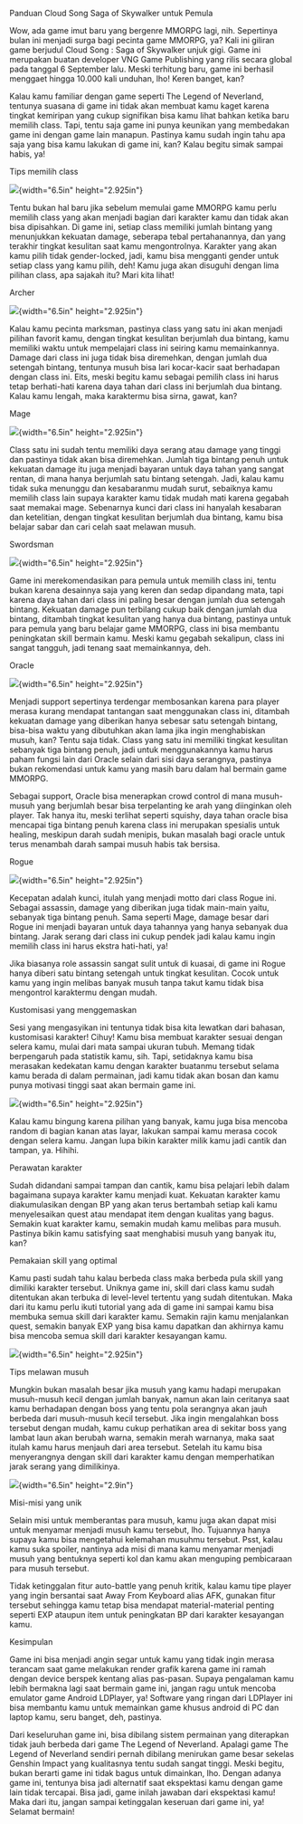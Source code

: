 Panduan Cloud Song Saga of Skywalker untuk Pemula

Wow, ada game imut baru yang bergenre MMORPG lagi, nih. Sepertinya bulan
ini menjadi surga bagi pecinta game MMORPG, ya? Kali ini giliran game
berjudul Cloud Song : Saga of Skywalker unjuk gigi. Game ini merupakan
buatan developer VNG Game Publishing yang rilis secara global pada
tanggal 6 September lalu. Meski terhitung baru, game ini berhasil
menggaet hingga 10.000 kali unduhan, lho! Keren banget, kan?

Kalau kamu familiar dengan game seperti The Legend of Neverland,
tentunya suasana di game ini tidak akan membuat kamu kaget karena
tingkat kemiripan yang cukup signifikan bisa kamu lihat bahkan ketika
baru memilih class. Tapi, tentu saja game ini punya keunikan yang
membedakan game ini dengan game lain manapun. Pastinya kamu sudah ingin
tahu apa saja yang bisa kamu lakukan di game ini, kan? Kalau begitu
simak sampai habis, ya!

Tips memilih class

![](./images/Panduan-Cloud-Song-Saga-of-Skywalker-untuk-Pemula/media/image1.jpeg){width="6.5in"
height="2.925in"}

Tentu bukan hal baru jika sebelum memulai game MMORPG kamu perlu memilih
class yang akan menjadi bagian dari karakter kamu dan tidak akan bisa
dipisahkan. Di game ini, setiap class memiliki jumlah bintang yang
menunjukkan kekuatan damage, seberapa tebal pertahanannya, dan yang
terakhir tingkat kesulitan saat kamu mengontrolnya. Karakter yang akan
kamu pilih tidak gender-locked, jadi, kamu bisa mengganti gender untuk
setiap class yang kamu pilih, deh! Kamu juga akan disuguhi dengan lima
pilihan class, apa sajakah itu? Mari kita lihat!

Archer

![](./images/Panduan-Cloud-Song-Saga-of-Skywalker-untuk-Pemula/media/image2.jpeg){width="6.5in"
height="2.925in"}

Kalau kamu pecinta marksman, pastinya class yang satu ini akan menjadi
pilihan favorit kamu, dengan tingkat kesulitan berjumlah dua bintang,
kamu memiliki waktu untuk mempelajari class ini seiring kamu
memainkannya. Damage dari class ini juga tidak bisa diremehkan, dengan
jumlah dua setengah bintang, tentunya musuh bisa lari kocar-kacir saat
berhadapan dengan class ini. Eits, meski begitu kamu sebagai pemilih
class ini harus tetap berhati-hati karena daya tahan dari class ini
berjumlah dua bintang. Kalau kamu lengah, maka karaktermu bisa sirna,
gawat, kan?

Mage

![](./images/Panduan-Cloud-Song-Saga-of-Skywalker-untuk-Pemula/media/image3.jpeg){width="6.5in"
height="2.925in"}

Class satu ini sudah tentu memiliki daya serang atau damage yang tinggi
dan pastinya tidak akan bisa diremehkan. Jumlah tiga bintang penuh untuk
kekuatan damage itu juga menjadi bayaran untuk daya tahan yang sangat
rentan, di mana hanya berjumlah satu bintang setengah. Jadi, kalau kamu
tidak suka menunggu dan kesabaranmu mudah surut, sebaiknya kamu memilih
class lain supaya karakter kamu tidak mudah mati karena gegabah saat
memakai mage. Sebenarnya kunci dari class ini hanyalah kesabaran dan
ketelitian, dengan tingkat kesulitan berjumlah dua bintang, kamu bisa
belajar sabar dan cari celah saat melawan musuh.

Swordsman

![](./images/Panduan-Cloud-Song-Saga-of-Skywalker-untuk-Pemula/media/image4.jpeg){width="6.5in"
height="2.925in"}

Game ini merekomendasikan para pemula untuk memilih class ini, tentu
bukan karena desainnya saja yang keren dan sedap dipandang mata, tapi
karena daya tahan dari class ini paling besar dengan jumlah dua setengah
bintang. Kekuatan damage pun terbilang cukup baik dengan jumlah dua
bintang, ditambah tingkat kesulitan yang hanya dua bintang, pastinya
untuk para pemula yang baru belajar game MMORPG, class ini bisa membantu
peningkatan skill bermain kamu. Meski kamu gegabah sekalipun, class ini
sangat tangguh, jadi tenang saat memainkannya, deh.

Oracle

![](./images/Panduan-Cloud-Song-Saga-of-Skywalker-untuk-Pemula/media/image5.jpeg){width="6.5in"
height="2.925in"}

Menjadi support sepertinya terdengar membosankan karena para player
merasa kurang mendapat tantangan saat menggunakan class ini, ditambah
kekuatan damage yang diberikan hanya sebesar satu setengah bintang,
bisa-bisa waktu yang dibutuhkan akan lama jika ingin menghabiskan musuh,
kan? Tentu saja tidak. Class yang satu ini memiliki tingkat kesulitan
sebanyak tiga bintang penuh, jadi untuk menggunakannya kamu harus paham
fungsi lain dari Oracle selain dari sisi daya serangnya, pastinya bukan
rekomendasi untuk kamu yang masih baru dalam hal bermain game MMORPG.

Sebagai support, Oracle bisa menerapkan crowd control di mana
musuh-musuh yang berjumlah besar bisa terpelanting ke arah yang
diinginkan oleh player. Tak hanya itu, meski terlihat seperti squishy,
daya tahan oracle bisa mencapai tiga bintang penuh karena class ini
merupakan spesialis untuk healing, meskipun darah sudah menipis, bukan
masalah bagi oracle untuk terus menambah darah sampai musuh habis tak
bersisa.

Rogue

![](./images/Panduan-Cloud-Song-Saga-of-Skywalker-untuk-Pemula/media/image6.jpeg){width="6.5in"
height="2.925in"}

Kecepatan adalah kunci, itulah yang menjadi motto dari class Rogue ini.
Sebagai assassin, damage yang diberikan juga tidak main-main yaitu,
sebanyak tiga bintang penuh. Sama seperti Mage, damage besar dari Rogue
ini menjadi bayaran untuk daya tahannya yang hanya sebanyak dua bintang.
Jarak serang dari class ini cukup pendek jadi kalau kamu ingin memilih
class ini harus ekstra hati-hati, ya!

Jika biasanya role assassin sangat sulit untuk di kuasai, di game ini
Rogue hanya diberi satu bintang setengah untuk tingkat kesulitan. Cocok
untuk kamu yang ingin melibas banyak musuh tanpa takut kamu tidak bisa
mengontrol karaktermu dengan mudah.

Kustomisasi yang menggemaskan

Sesi yang mengasyikan ini tentunya tidak bisa kita lewatkan dari
bahasan, kustomisasi karakter! Cihuy! Kamu bisa membuat karakter sesuai
dengan selera kamu, mulai dari mata sampai ukuran tubuh. Memang tidak
berpengaruh pada statistik kamu, sih. Tapi, setidaknya kamu bisa
merasakan kedekatan kamu dengan karakter buatanmu tersebut selama kamu
berada di dalam permainan, jadi kamu tidak akan bosan dan kamu punya
motivasi tinggi saat akan bermain game ini.

![](./images/Panduan-Cloud-Song-Saga-of-Skywalker-untuk-Pemula/media/image7.jpeg){width="6.5in"
height="2.925in"}

Kalau kamu bingung karena pilihan yang banyak, kamu juga bisa mencoba
random di bagian kanan atas layar, lakukan sampai kamu merasa cocok
dengan selera kamu. Jangan lupa bikin karakter milik kamu jadi cantik
dan tampan, ya. Hihihi.

Perawatan karakter

Sudah didandani sampai tampan dan cantik, kamu bisa pelajari lebih dalam
bagaimana supaya karakter kamu menjadi kuat. Kekuatan karakter kamu
diakumulasikan dengan BP yang akan terus bertambah setiap kali kamu
menyelesaikan quest atau mendapat item dengan kualitas yang bagus.
Semakin kuat karakter kamu, semakin mudah kamu melibas para musuh.
Pastinya bikin kamu satisfying saat menghabisi musuh yang banyak itu,
kan?

Pemakaian skill yang optimal

Kamu pasti sudah tahu kalau berbeda class maka berbeda pula skill yang
dimiliki karakter tersebut. Uniknya game ini, skill dari class kamu
sudah ditentukan akan terbuka di level-level tertentu yang sudah
ditentukan. Maka dari itu kamu perlu ikuti tutorial yang ada di game ini
sampai kamu bisa membuka semua skill dari karakter kamu. Semakin rajin
kamu menjalankan quest, semakin banyak EXP yang bisa kamu dapatkan dan
akhirnya kamu bisa mencoba semua skill dari karakter kesayangan kamu.

![](./images/Panduan-Cloud-Song-Saga-of-Skywalker-untuk-Pemula/media/image8.jpeg){width="6.5in"
height="2.925in"}

Tips melawan musuh

Mungkin bukan masalah besar jika musuh yang kamu hadapi merupakan
musuh-musuh kecil dengan jumlah banyak, namun akan lain ceritanya saat
kamu berhadapan dengan boss yang tentu pola serangnya akan jauh berbeda
dari musuh-musuh kecil tersebut. Jika ingin mengalahkan boss tersebut
dengan mudah, kamu cukup perhatikan area di sekitar boss yang lambat
laun akan berubah warna, semakin merah warnanya, maka saat itulah kamu
harus menjauh dari area tersebut. Setelah itu kamu bisa menyerangnya
dengan skill dari karakter kamu dengan memperhatikan jarak serang yang
dimilikinya.

![](./images/Panduan-Cloud-Song-Saga-of-Skywalker-untuk-Pemula/media/image9.jpeg){width="6.5in"
height="2.9in"}

Misi-misi yang unik

Selain misi untuk memberantas para musuh, kamu juga akan dapat misi
untuk menyamar menjadi musuh kamu tersebut, lho. Tujuannya hanya supaya
kamu bisa mengetahui kelemahan musuhmu tersebut. Psst, kalau kamu suka
spoiler, nantinya ada misi di mana kamu menyamar menjadi musuh yang
bentuknya seperti kol dan kamu akan menguping pembicaraan para musuh
tersebut.

Tidak ketinggalan fitur auto-battle yang penuh kritik, kalau kamu tipe
player yang ingin bersantai saat Away From Keyboard alias AFK, gunakan
fitur tersebut sehingga kamu tetap bisa mendapat material-material
penting seperti EXP ataupun item untuk peningkatan BP dari karakter
kesayangan kamu.

Kesimpulan

Game ini bisa menjadi angin segar untuk kamu yang tidak ingin merasa
terancam saat game melakukan render grafik karena game ini ramah dengan
device berspek kentang alias pas-pasan. Supaya pengalaman kamu lebih
bermakna lagi saat bermain game ini, jangan ragu untuk mencoba emulator
game Android LDPlayer, ya! Software yang ringan dari LDPlayer ini bisa
membantu kamu untuk memainkan game khusus android di PC dan laptop kamu,
seru banget, deh, pastinya.

Dari keseluruhan game ini, bisa dibilang sistem permainan yang
diterapkan tidak jauh berbeda dari game The Legend of Neverland. Apalagi
game The Legend of Neverland sendiri pernah dibilang menirukan game
besar sekelas Genshin Impact yang kualitasnya tentu sudah sangat tinggi.
Meski begitu, bukan berarti game ini tidak bagus untuk dimainkan, lho.
Dengan adanya game ini, tentunya bisa jadi alternatif saat ekspektasi
kamu dengan game lain tidak tercapai. Bisa jadi, game inilah jawaban
dari ekspektasi kamu! Maka dari itu, jangan sampai ketinggalan keseruan
dari game ini, ya! Selamat bermain!
